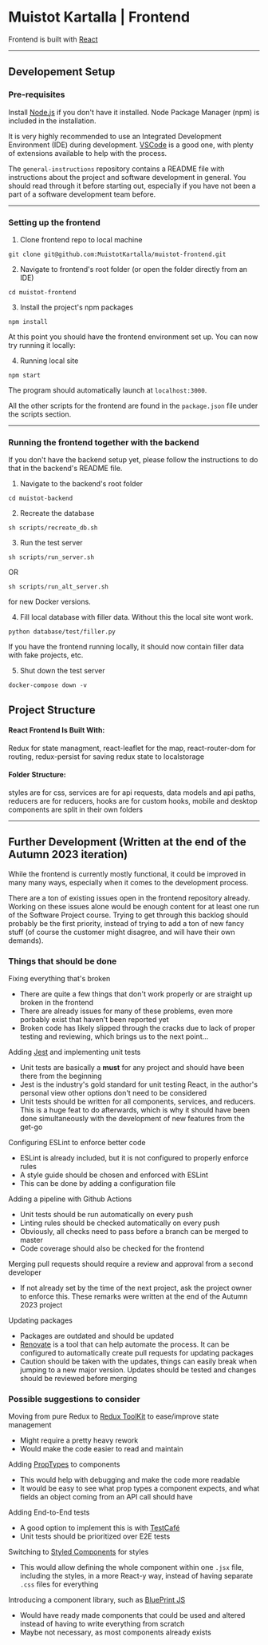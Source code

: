 # Muistot Kartalla | Frontend
Frontend is built with [React](https://reactjs.org/) 

---

## Developement Setup 

### Pre-requisites

Install [Node.js](https://nodejs.org/en/download) if you don't have it installed. Node Package Manager (npm) is included in the installation.  

It is very highly recommended to use an Integrated Development Environment (IDE) during development. [VSCode](https://code.visualstudio.com/) is a good one, with plenty of extensions available to help with the process.

The `general-instructions` repository contains a README file with instructions about the project and software development in general. You should read through it before starting out, especially if you have not been a part of a software development team before.

---

### Setting up the frontend

1. Clone frontend repo to local machine
```shell
git clone git@github.com:MuistotKartalla/muistot-frontend.git
```

2. Navigate to frontend's root folder (or open the folder directly from an IDE)
```shell
cd muistot-frontend
```

3. Install the project's npm packages
```shell
npm install
```

At this point you should have the frontend environment set up. You can now try running it locally:

4. Running local site
```shell
npm start
```

The program should automatically launch at `localhost:3000`.  

All the other scripts for the frontend are found in the `package.json` file under the scripts section.  

---

### Running the frontend together with the backend

If you don't have the backend setup yet, please follow the instructions to do that in the backend's README file.

1. Navigate to the backend's root folder
```shell
cd muistot-backend
```

2. Recreate the database
```shell
sh scripts/recreate_db.sh
```

3. Run the test server
```shell
sh scripts/run_server.sh
```

OR

```shell
sh scripts/run_alt_server.sh
```

for new Docker versions.

4. Fill local database with filler data. Without this the local site wont work.
```shell
python database/test/filler.py
```

If you have the frontend running locally, it should now contain filler data with fake projects, etc.

5. Shut down the test server
```shell
docker-compose down -v
```

## Project Structure

#### React Frontend Is Built With:
Redux for state managment,
react-leaflet for the map,
react-router-dom for routing,
redux-persist for saving redux state to localstorage

#### Folder Structure:
styles are for css,
services are for api requests, data models and api paths,
reducers are for reducers,
hooks are for custom hooks,
mobile and desktop components are split in their own folders

---

## Further Development (Written at the end of the Autumn 2023 iteration)
While the frontend is currently mostly functional, it could be improved in many many ways, especially when it comes to the development process.

There are a ton of existing issues open in the frontend repository already. Working on these issues alone would be enough content for at least one run of the Software Project course. Trying to get through this backlog should probably be the first priority, instead of trying to add a ton of new fancy stuff (of course the customer might disagree, and will have their own demands).

### Things that should be done
Fixing everything that's broken
- There are quite a few things that don't work properly or are straight up broken in the frontend
- There are already issues for many of these problems, even more porbably exist that haven't been reported yet
- Broken code has likely slipped through the cracks due to lack of proper testing and reviewing, which brings us to the next point...

Adding [Jest](https://jestjs.io/) and implementing unit tests
- Unit tests are basically a **must** for any project and should have been there from the beginning
- Jest is the industry's gold standard for unit testing React, in the author's personal view other options don't need to be considered
- Unit tests should be written for all components, services, and reducers. This is a huge feat to do afterwards, which is why it should have been done simultaneously with the development of new features from the get-go

Configuring ESLint to enforce better code
- ESLint is already included, but it is not configured to properly enforce rules
- A style guide should be chosen and enforced with ESLint
- This can be done by adding a configuration file

Adding a pipeline with Github Actions
- Unit tests should be run automatically on every push
- Linting rules should be checked automatically on every push
- Obviously, all checks need to pass before a branch can be merged to master
- Code coverage should also be checked for the frontend

Merging pull requests should require a review and approval from a second developer
- If not already set by the time of the next project, ask the project owner to enforce this. These remarks were written at the end of the Autumn 2023 project

Updating packages
- Packages are outdated and should be updated
- [Renovate](https://github.com/renovatebot/renovate) is a tool that can help automate the process. It can be configured to automatically create pull requests for updating packages
- Caution should be taken with the updates, things can easily break when jumping to a new major version. Updates should be tested and changes should be reviewed before merging

### Possible suggestions to consider
Moving from pure Redux to [Redux ToolKit](https://redux-toolkit.js.org/) to ease/improve state management
- Might require a pretty heavy rework
- Would make the code easier to read and maintain

Adding [PropTypes](https://www.npmjs.com/package/prop-types) to components
- This would help with debugging and make the code more readable
- It would be easy to see what prop types a component expects, and what fields an object coming from an API call should have

Adding End-to-End tests
- A good option to implement this is with [TestCafé](https://testcafe.io/)
- Unit tests should be prioritized over E2E tests

Switching to [Styled Components](https://styled-components.com/) for styles
- This would allow defining the whole component within one `.jsx` file, including the styles, in a more React-y way, instead of having separate `.css` files for everything

Introducing a component library, such as [BluePrint JS](https://blueprintjs.com/)
- Would have ready made components that could be used and altered instead of having to write everything from scratch
- Maybe not necessary, as most components already exists
